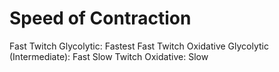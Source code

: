 # Speed of Contraction

Fast Twitch Glycolytic: Fastest
Fast Twitch Oxidative Glycolytic (Intermediate): Fast
Slow Twitch Oxidative: Slow